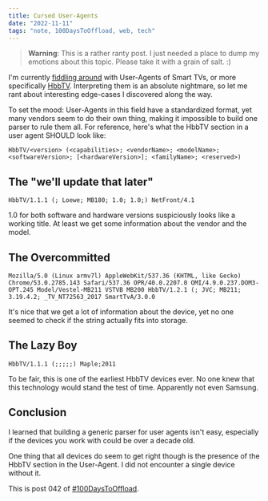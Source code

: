 ```yaml
---
title: Cursed User-Agents
date: "2022-11-11"
tags: "note, 100DaysToOffload, web, tech"
---
```


> **Warning**: This is a rather ranty post. I just needed a place to dump my emotions about this topic. Please take it with a grain of salt. :)

I'm currently [fiddling
around](https://github.com/garritfra/ua-parser-js/pull/8) with User-Agents of
Smart TVs, or more specifically [HbbTV](https://www.hbbtv.org/). Interpreting
them is an absolute nightmare, so let me rant about interesting edge-cases I
discovered along the way.

To set the mood: User-Agents in this field have a standardized format, yet many
vendors seem to do their own thing, making it impossible to build one parser to
rule them all. For reference, here's what the HbbTV section in a user agent
SHOULD look like:

```
HbbTV/<version> (<capabilities>; <vendorName>; <modelName>; <softwareVersion>; [<hardwareVersion>]; <familyName>; <reserved>)
```

## The "we'll update that later"

```
HbbTV/1.1.1 (; Loewe; MB180; 1.0; 1.0;) NetFront/4.1
```

1.0 for both software and hardware versions suspiciously looks like a working
title. At least we get some information about the vendor and the model.

## The Overcommitted

```
Mozilla/5.0 (Linux armv7l) AppleWebKit/537.36 (KHTML, like Gecko) Chrome/53.0.2785.143 Safari/537.36 OPR/40.0.2207.0 OMI/4.9.0.237.DOM3-OPT.245 Model/Vestel-MB211 VSTVB MB200 HbbTV/1.2.1 (; JVC; MB211; 3.19.4.2; _TV_NT72563_2017 SmartTvA/3.0.0
```

It's nice that we get a lot of information about the device, yet no one seemed
to check if the string actually fits into storage.

## The Lazy Boy

```
HbbTV/1.1.1 (;;;;;) Maple;2011
```

To be fair, this is one of the earliest HbbTV devices ever. No one knew that
this technology would stand the test of time. Apparently not even Samsung.

## Conclusion

I learned that building a generic parser for user agents isn't easy, especially
if the devices you work with could be over a decade old.

One thing that all devices do seem to get right though is the presence of the
HbbTV section in the User-Agent. I did not encounter a single device without it.

This is post 042 of [#100DaysToOffload](https://100daystooffload.com/).
